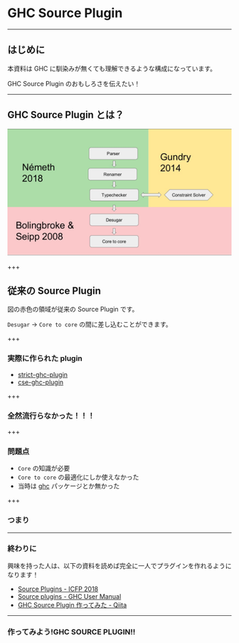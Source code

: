 # GHC Source Plugin

---

## はじめに

本資料は GHC に馴染みが無くても理解できるような構成になっています。

GHC Source Plugin のおもしろさを伝えたい！

---

## GHC Source Plugin とは？

![ICFP から図を引用](images/map.png)

+++

## 従来の Source Plugin

図の赤色の領域が従来の Source Plugin です。

`Desugar` -> `Core to core` の間に差し込むことができます。

+++

### 実際に作られた plugin

- [strict-ghc-plugin](http://hackage.haskell.org/package/strict-ghc-plugin)
- [cse-ghc-plugin](http://hackage.haskell.org/package/cse-ghc-plugin)

+++

### 全然流行らなかった！！！

+++

### 問題点

- `Core` の知識が必要
- `Core to core` の最適化にしか使えなかった
- 当時は [ghc](https://hackage.haskell.org/package/ghc-8.6.1) パッケージとか無かった

+++

### つまり

---

### 終わりに

興味を持った人は、以下の資料を読めば完全に一人でプラグインを作れるようになります！

- [Source Plugins - ICFP 2018](https://icfp18.sigplan.org/event/hiw-2018-papers-source-plugins)
- [Source plugins - GHC User Manual](https://downloads.haskell.org/~ghc/latest/docs/html/users_guide/extending_ghc.html#source-plugins)
- [GHC Source Plugin 作ってみた - Qiita](https://qiita.com/waddlaw/items/65b57517f105fcbbe724)

---

### 作ってみよう!GHC SOURCE PLUGIN!!